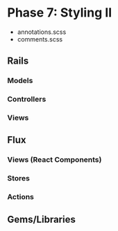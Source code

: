 # Phase 7: Styling II

* annotations.scss
* comments.scss

## Rails
### Models

### Controllers

### Views

## Flux
### Views (React Components)

### Stores

### Actions

## Gems/Libraries
